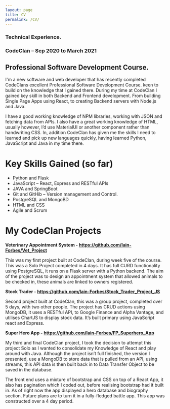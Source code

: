 ```yaml
---
layout: page
title: CV
permalink: /CV/
---
```


### Technical Experience.

### CodeClan – Sep 2020 to March 2021
## Professional Software Development Course. 

I'm a new software and web developer that has recently completed CodeClans excellent Professional Software Development 
Course. keen to build on the knowledge that I gained there. During my time at CodeClan I gained key skill in both Backend 
and Frontend development. From building Single Page Apps using React, to creating Backend servers with Node.js and Java.

I have a good working knowledge of NPM libraries, working with JSON and fetching data from APIs. I also have a great 
working knowledge of HTML, usually however, I’d use MaterialUI or another component rather than handwriting CSS. 
In, addition CodeClan has given me the skills I need to learned and pick up new languages quickly, 
having learned Python, JavaScript and Java in my time there.

<p style="text-align: center;">

# Key Skills Gained (so far)

- Python and Flask
- JavaScript – React, Express and RESTful APIs
- JAVA and SpringBoot
- Git and GitHib – Version management and Control.
- PostgreSQL and MongoBD
- HTML and CSS
- Agile and Scrum 

</p>

# My CodeClan Projects 

**Veterinary Appointment System - https://github.com/Iain-Forbes/Vet_Project**

This was my first project built at CodeClan, during week five of the course. This was a Solo Project completed in 4 days. It has full CURD functionality using PostgreSQL, it runs on a Flask server with a Python backend. The aim of the project was to design an appointment system that allowed animals to be checked in, these animals are linked to owners registered.

**Stock Trader - https://github.com/Iain-Forbes/Stock_Trader_Project_JS**

Second project built at CodeClan, this was a group project, completed over 5 days, with two other people. The project has CRUD actions using MongoDB, it uses a RESTful API, to Google Finance and Alpha Vantage, and utilises ChartJS to display stock data. It’s built primary using JavaScript react and Express. 

**Super Hero App -  https://github.com/Iain-Forbes/FP_Superhero_App**

My third and final CodeClan project, I took the decision to attempt this project Solo as I wanted to consolidate my Knowledge of React and play around with Java. Although the project isn’t full finished, the version I presented, use a MongoDB to store data that is pulled from an API, using streams, this API data is then built back in to Data Transfer Object to be saved in the database.

The front end uses a mixture of bootstrap and CSS on top of a React App, it also has pagination which I coded out, before realising bootstrap had it built in. As of right now the app displayed a hero database and biography section. Future plans are to turn it in a fully-fledged battle app. This app was constructed over a 4 day period. 


